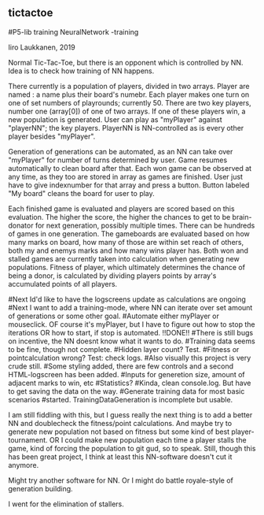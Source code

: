 ## tictactoe
#P5-lib training
NeuralNetwork -training

Iiro Laukkanen, 2019

Normal Tic-Tac-Toe, but there is an opponent which is controlled by NN.
Idea is to check how training of NN happens.

There currently is a population of players, divided in two arrays. Player are named : a name plus their board's numebr.
Each player makes one turn on one of set numbers of playrounds; currently 50.
There are two key players, number one (array[0]) of one of two arrays. If one of these players win, a new population is generated. User can play as "myPlayer" against "playerNN"; the key players. PlayerNN is NN-controlled as is every other player besides "myPlayer".

Generation of generations can be automated, as an NN can take over "myPlayer" for number of turns determined by user. Game resumes automatically to clean board after that. 
Each won game can be observed at any time, as they too are stored in array as games are finished. User just have to give indexnumber for that array and press a button. Button labeled "My board" cleans the board for user to play.

Each finished game is evaluated and players are scored based on this evaluation. The higher the score, the higher the chances to get to be brain-donator for next generation, possibly multiple times. There can be hundreds of games in one generation. The gameboards are evaluated based on how many marks on board, how many of those are within set reach of others, both my and enemys marks and how many wins player has. Both won and stalled games are currently taken into calculation when generating new populations. Fitness of player, which ultimately determines the chance of being a donor, is calculated by dividing players points by array's accumulated points of all players.

#Next Id'd like to have the logscreens update as calculations are ongoing
#Next I want to add a training-mode, where NN can iterate over set amount of generations or some other goal.
    #Automate either myPlayer or mouseclick. OF course it's myPlayer, but I have to figure out how to stop the iterations OR how to start, if stop is automated. !!DONE!!
#There is still bugs on incentive, the NN doesnt know what it wants to do.
    #Training data seems to be fine, though not complete.
    #Hidden layer count? Test.
    #Fitness or pointcalculation wrong? Test: check logs.
#Also visually this project is very crude still.
    #Some styling added, there are few controls and a second HTML-logscreen has been added.
#Inputs for generetion size, amount of adjacent marks to win, etc
#Statistics?
    #Kinda, clean console.log. But have to get saving the data on the way.
#Generate training data for most basic scenarios
    #started. TrainingDataGeneration is incomplete but usable.

I am still fiddling with this, but I guess really the next thing is to add a better NN and doublecheck the fitness/point calculations. And maybe try to generate new population not based on fitness but some kind of best player-tournament. OR I could make new population each time a player stalls the game, kind of forcing the population to git gud, so to speak. Still, though this has been great project, I think at least this NN-software doesn't cut it anymore.

Might try another software for NN. Or I might do battle royale-style of generation building.

I went for the elimination of stallers.